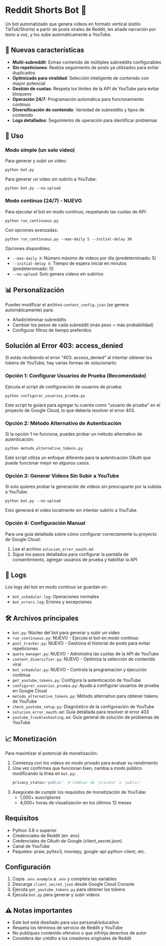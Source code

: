 # Reddit Shorts Bot 🚀

Un bot automatizado que genera videos en formato vertical (estilo TikTok/Shorts) a partir de posts virales de Reddit, les añade narración por texto a voz, y los sube automáticamente a YouTube.

## 🌟 Nuevas características

- **Multi-subreddit**: Extrae contenido de múltiples subreddits configurables
- **Sin repeticiones**: Realiza seguimiento de posts ya utilizados para evitar duplicados
- **Optimizado para viralidad**: Selección inteligente de contenido con mayor potencial
- **Gestión de cuotas**: Respeta los límites de la API de YouTube para evitar bloqueos
- **Operación 24/7**: Programación automática para funcionamiento continuo
- **Diversificación de contenido**: Variedad de subreddits y tipos de contenido
- **Logs detallados**: Seguimiento de operación para identificar problemas

## 🔄 Uso

### Modo simple (un solo video)

Para generar y subir un video:

```
python bot.py
```

Para generar un video sin subirlo a YouTube:

```
python bot.py --no-upload
```

### Modo continuo (24/7) - NUEVO

Para ejecutar el bot en modo continuo, respetando las cuotas de API:

```
python run_continuous.py
```

Con opciones avanzadas:

```
python run_continuous.py --max-daily 5 --initial-delay 30
```

Opciones disponibles:
- `--max-daily X`: Número máximo de videos por día (predeterminado: 5)
- `--initial-delay X`: Tiempo de espera inicial en minutos (predeterminado: 0)
- `--no-upload`: Solo genera videos sin subirlos

## 📊 Personalización

Puedes modificar el archivo `content_config.json` (se genera automáticamente) para:
- Añadir/eliminar subreddits
- Cambiar los pesos de cada subreddit (más peso = más probabilidad)
- Configurar filtros de tiempo preferidos

## Solución al Error 403: access_denied

Si estás recibiendo el error "403: access_denied" al intentar obtener los tokens de YouTube, hay varias formas de solucionarlo:

### Opción 1: Configurar Usuarios de Prueba (Recomendado)

Ejecuta el script de configuración de usuarios de prueba:

```
python configurar_usuarios_prueba.py
```

Este script te guiará para agregar tu cuenta como "usuario de prueba" en el proyecto de Google Cloud, lo que debería resolver el error 403.

### Opción 2: Método Alternativo de Autenticación

Si la opción 1 no funciona, puedes probar un método alternativo de autenticación:

```
python metodo_alternativo_tokens.py
```

Este script utiliza un enfoque diferente para la autenticación OAuth que puede funcionar mejor en algunos casos.

### Opción 3: Generar Videos Sin Subir a YouTube

Si solo quieres probar la generación de videos sin preocuparte por la subida a YouTube:

```
python bot.py --no-upload
```

Esto generará el video localmente sin intentar subirlo a YouTube.

### Opción 4: Configuración Manual

Para una guía detallada sobre cómo configurar correctamente tu proyecto de Google Cloud:

1. Lee el archivo `solucion_error_oauth.md`
2. Sigue los pasos detallados para configurar la pantalla de consentimiento, agregar usuarios de prueba y habilitar la API

## 📝 Logs

Los logs del bot en modo continuo se guardan en:
- `bot_scheduler.log`: Operaciones normales
- `bot_errors.log`: Errores y excepciones

## 🛠 Archivos principales

- `bot.py`: Núcleo del bot para generar y subir un video
- `run_continuous.py`: NUEVO - Ejecuta el bot en modo continuo
- `post_tracker.py`: NUEVO - Gestiona el historial de posts para evitar repeticiones
- `quota_manager.py`: NUEVO - Administra las cuotas de la API de YouTube
- `content_diversifier.py`: NUEVO - Optimiza la selección de contenido viral
- `bot_scheduler.py`: NUEVO - Controla la programación y ejecución continua
- `get_youtube_tokens.py`: Configura la autenticación de YouTube
- `configurar_usuarios_prueba.py`: Ayuda a configurar usuarios de prueba en Google Cloud
- `metodo_alternativo_tokens.py`: Método alternativo para obtener tokens de YouTube
- `check_youtube_setup.py`: Diagnóstico de la configuración de YouTube
- `solucion_error_oauth.md`: Guía detallada para resolver el error 403
- `youtube_troubleshooting.md`: Guía general de solución de problemas de YouTube

## 📈 Monetización

Para maximizar el potencial de monetización:

1. Comienza con los videos en modo privado para evaluar su rendimiento
2. Una vez confirmes que funcionan bien, cambia a modo público modificando la línea en `bot.py`:
   ```python
   privacy_status='public'  # Cambiar de 'private' a 'public'
   ```
3. Asegúrate de cumplir los requisitos de monetización de YouTube:
   - 1,000+ suscriptores
   - 4,000+ horas de visualización en los últimos 12 meses

## Requisitos

- Python 3.6 o superior
- Credenciales de Reddit (en .env)
- Credenciales de OAuth de Google (client_secret.json)
- Canal de YouTube
- Paquetes: praw, pyttsx3, moviepy, google-api-python-client, etc.

## Configuración

1. Copia `.env.example` a `.env` y completa las variables
2. Descarga `client_secret.json` desde Google Cloud Console
3. Ejecuta `get_youtube_tokens.py` para obtener los tokens
4. Ejecuta `bot.py` para generar y subir videos

## ⚠️ Notas importantes

- Este bot está diseñado para uso personal/educativo
- Respeta los términos de servicio de Reddit y YouTube
- No publiques contenido ofensivo o que infrinja derechos de autor
- Considera dar crédito a los creadores originales de Reddit

